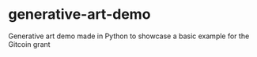 # generative-art-demo
Generative art demo made in Python to showcase a basic example for the Gitcoin grant
